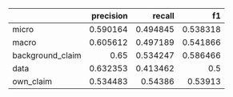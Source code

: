 |                  |   precision |   recall |       f1 |
|:-----------------|------------:|---------:|---------:|
| micro            |    0.590164 | 0.494845 | 0.538318 |
| macro            |    0.605612 | 0.497189 | 0.541866 |
| background_claim |    0.65     | 0.534247 | 0.586466 |
| data             |    0.632353 | 0.413462 | 0.5      |
| own_claim        |    0.534483 | 0.54386  | 0.53913  |